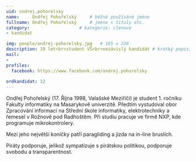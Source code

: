 ```yaml
---
uid: ondrej.pohorelsky
name:     Ondřej Pohořelský  	# běžně používáné jméno
fullname: Ondřej Pohořelský  	# jméno s tituly etc.
category:                   # kategorie: clenove
- kandidat

img: people/ondrej-pohorelsky.jpg   # 165 x 220
description: 19 let<br>student VŠ<br>nezávislý kandidát # kratký popis, max 160 znaků
mail:
- 
profiles:
  facebook: https://www.facebook.com/ondrej.pohorelsky
  
ordkandidat: 12
---
```

Ondřej Pohořelský (17. Října 1998, Valašské Meziříčí) je student 1. ročníku Fakulty informatiky na Masarykově univerzitě. Předtím vystudoval obor Zpracování informací na Střední škole informatiky, elektrotechniky a řemesel v Rožnově pod Radhoštěm. 
Při studiu pracuje ve firmě NXP, kde programuje mikrokontrolery. 

Mezi jeho největší koníčky patří paragliding a jízda na in-line bruslích.

Piráty podporuje, jelikož sympatizuje s pirátskou politikou, podporuje svobodu a transparentnost.
